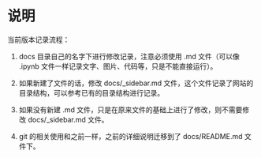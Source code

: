 # 说明

当前版本记录流程：

1. docs 目录自己的名字下进行修改记录，注意必须使用 .md 文件（可以像 .ipynb 文件一样记录文字、图片、代码等，只是不能直接运行）。

2. 如果新建了文件的话，修改 docs/_sidebar.md 文件，这个文件记录了网站的目录结构，可以参考已有的目录结构进行记录。

3. 如果没有新建 .md 文件，只是在原来文件的基础上进行了修改，则不需要修改 docs/_sidebar.md 文件。

4. git 的相关使用和之前一样，之前的详细说明迁移到了 docs/README.md 文件下。